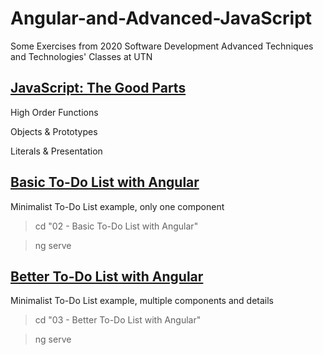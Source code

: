 # Angular-and-Advanced-JavaScript
Some Exercises from 2020 Software Development Advanced Techniques and Technologies' Classes at UTN

## [JavaScript: The Good Parts]
High Order Functions

Objects & Prototypes

Literals & Presentation

## [Basic To-Do List with Angular]
Minimalist To-Do List example, only one component

> cd "02 - Basic To-Do List with Angular"

> ng serve

## [Better To-Do List with Angular]
Minimalist To-Do List example, multiple components and details

> cd "03 - Better To-Do List with Angular"

> ng serve

[JavaScript: The Good Parts]: ./01&#32;-&#32;JavaScript&#32;The&#32;Good&#32;Parts
[Basic To-Do List with Angular]: ./02&#32;-&#32;Basic&#32;To-Do&#32;List&#32;with&#32;Angular
[Better To-Do List with Angular]: ./03&#32;-&#32;Better&#32;To-Do&#32;List&#32;with&#32;Angular
